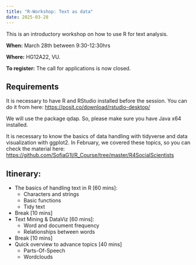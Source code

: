 ```yaml
---
title: "R-Workshop: Text as data"
date: 2025-03-28
---
```


This is an introductory workshop on how to use R for text analysis.


**When:** March 28th between 9:30-12:30hrs

**Where:** HG12A22, VU.

**To register:** The call for applications is now closed.

## Requirements

It is necessary to have R and RStudio installed before the session. You can do it from here: https://posit.co/download/rstudio-desktop/

We will use the package qdap. So, please make sure you have Java x64 installed.

It is necessary to know the basics of data handling with tidyverse and data visualization with ggplot2. In February, we covered these topics, so you can check the material here: https://github.com/SofiaG1l/R_Course/tree/master/R4SocialScientists

## Itinerary:

* The basics of handling text in R [60 mins]:
  * Characters and strings
  * Basic functions
  * Tidy text
* Break [10 mins]
* Text Mining & DataViz [60 mins]:
  * Word and document frequency
  * Relationships between words
* Break [10 mins]
* Quick overview to advance topics [40 mins]
  * Parts-Of-Speech 
  * Wordclouds


